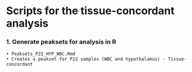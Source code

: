 # Scripts for the tissue-concordant analysis

### 1. Generate peaksets for analysis in R
    • Peaksets_P22_HYP_WBC.Rmd
    • Creates a peakset for P22 samples (WBC and hypothalamus) - Tissue-concordant 
